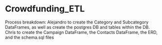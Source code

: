 # Crowdfunding_ETL

Process breakdown:
Alejandro to create the Category and Subcategory DataFrames, as well as create the postgres DB and tables within the DB.
Chris to create the Campaign DataFrame, the Contacts DataFrame, the ERD, and the schema.sql files
